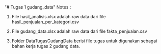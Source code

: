 "# Tugas 1 gudang_data" 
Notes : 
  1. File hasil_analisis.xlsx adalah raw data dari file hasil_penjualan_per_kategori.csv

  2. File gudang_data.xlsx adalah raw data dari file fakta_penjualan.csv
  3. Folder DataTugasGudangData berisi file tugas untuk digunakan sebagai bahan kerja tugas 2 gudang data.
